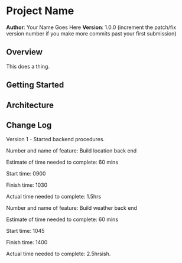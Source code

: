 # Project Name

**Author**: Your Name Goes Here
**Version**: 1.0.0 (increment the patch/fix version number if you make more commits past your first submission)

## Overview

This does a thing.
<!-- Provide a high level overview of what this application is and why you are building it, beyond the fact that it's an assignment for this class. (i.e. What's your problem domain?) -->

## Getting Started
<!-- What are the steps that a user must take in order to build this app on their own machine and get it running? -->

## Architecture
<!-- Provide a detailed description of the application design. What technologies (languages, libraries, etc) you're using, and any other relevant design information. -->

## Change Log

Version 1 - Started backend procedures.
<!-- Use this area to document the iterative changes made to your application as each feature is successfully implemented. Use time stamps. Here's an examples:

01-01-2001 4:59pm - Application now has a fully-functional express server, with a GET route for the location resource. -->

Number and name of feature: Build location back end

Estimate of time needed to complete: 60 mins

Start time: 0900

Finish time: 1030

Actual time needed to complete: 1.5hrs



Number and name of feature: Build weather back end

Estimate of time needed to complete: 60 mins

Start time: 1045

Finish time: 1400

Actual time needed to complete: 2.5hrsish.